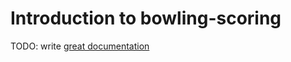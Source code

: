 # Introduction to bowling-scoring

TODO: write [great documentation](http://jacobian.org/writing/what-to-write/)
